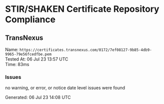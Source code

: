 # STIR/SHAKEN Certificate Repository Compliance

## TransNexus

Name: `https://certificates.transnexus.com/0172/7ef08127-9b85-4db9-9965-79e56fcedfbe.pem`\
Tested At: 06 Jul 23 13:57 UTC\
Time: 83ms

### Issues

no warning, or error, or notice date level issues were found

Generated: 06 Jul 23 14:08 UTC